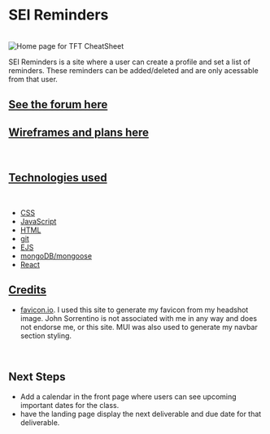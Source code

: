 <h1>SEI Reminders</h1>
<br>

<img src='https://scontent.xx.fbcdn.net/v/t1.15752-9/286873751_419965186534385_465612580868523122_n.png?stp=dst-png_p403x403&_nc_cat=107&ccb=1-7&_nc_sid=aee45a&_nc_ohc=ARIvQanRp6MAX8WfrSj&_nc_ad=z-m&_nc_cid=0&_nc_ht=scontent.xx&oh=03_AVIAbq97JTnJcXN10lkEtd2ASCrD8yYWZ40SHOjON6iZMQ&oe=62E2F81B' alt='Home page for TFT CheatSheet'>

<p>SEI Reminders is a site where a user can create a profile and set a list of reminders. These reminders can be added/deleted and are only acessable from that user.</p>

<h2><a href='https://sei-reminders.netlify.app/'>See the forum here</a></h2>

<h2><a href='https://trello.com/b/UdsuOFo7/hackathon'>Wireframes and plans here</h2>
<br>

<h2>Technologies used</h2>
<br>

<ul>
  <li>CSS</li>
  <li>JavaScript</li>
  <li>HTML</li>
  <li>git</li>
  <li>EJS</li>
  <li>mongoDB/mongoose</li>
  <li>React</li>
</ul>

<h2>Credits</h2>

<ul>
  <li><a href="https://favicon.io/favicon-converter/">favicon.io</a>. I used this site to generate my favicon from my headshot image. John Sorrentino is not associated with me in any way and does not endorse me, or this site. MUI was also used to generate my navbar section styling.</li>
</ul>
<br>


<h2>Next Steps</h2>

<ul>
  <li>Add a calendar in the front page where users can see upcoming important dates for the class.</li>
  <li>have the landing page display the next deliverable and due date for that deliverable.</li>
</ul>
<br>